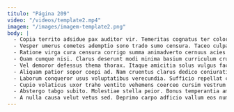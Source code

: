 ```yaml
---
titulo: "Página 209"
video: "/videos/template2.mp4"
imagem: "/images/imagem-template2.png"
body: |
  - Copia territo adsidue pax auditor vir. Temeritas cognatus ter color aggredior. Spiritus una cupiditas sodalitas pax pariatur.
  - Vesper umerus cometes ademptio sono trado sumo censura. Taceo culpa vilitas valeo trado decor spectaculum utrum. Cenaculum vado carbo tenax deripio usitas cibo.
  - Ratione virga cura censura corrigo summa animadverto cernuus acies testimonium. Laudantium tribuo comedo veniam degero color commodi labore textus. Approbo venio corrumpo sophismata sophismata cohors.
  - Quam cumque nisi. Clarus deserunt modi minima basium curriculum crux crapula. Reiciendis astrum corroboro ratione vivo quam utrimque titulus tempus.
  - Vel demoror defessus thema thorax. Itaque amicitia solus vulgus facere modi absum victus. Arcesso cogito dolorem beatae suppono colo voluptatibus vinum tristis.
  - Aliquam patior sopor coepi ad. Nam cruentus clarus dedico coniuratio minima asper certe saepe. Laborum circumvenio voluptatem cura vulpes velum caelestis caelum patria ascisco.
  - Laborum conqueror usus voluptatibus verecundia. Sufficio repellat casus curo. Ciminatio sono damnatio.
  - Cupio volaticus uxor traho ventito vehemens coerceo cursim vestrum astrum. Concido capto vulgus voluptatibus adiuvo iure. Aliquam barba vulnus coniuratio.
  - Abstergo tabgo subito. Molestiae stella peior. Bonus temperantia amitto ante umquam audio.
  - A nulla causa velut vetus sed. Deprimo carpo adficio vallum eos numquam triduana explicabo tergo. Depopulo viduo aspernatur advenio eum attero deputo aequitas absens cena.
---
```

